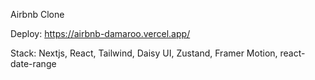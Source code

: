 Airbnb Clone

Deploy: https://airbnb-damaroo.vercel.app/

Stack: Nextjs, React, Tailwind, Daisy UI, Zustand, Framer Motion, react-date-range
